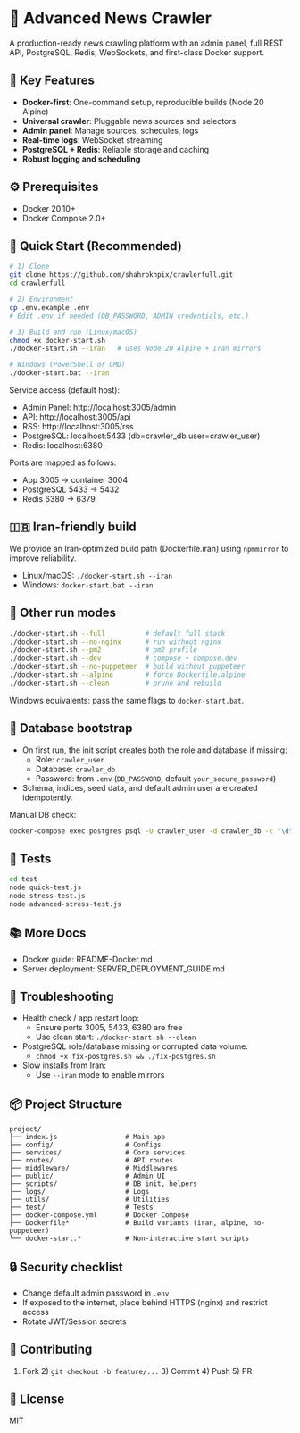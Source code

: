 # 🚀 Advanced News Crawler

A production-ready news crawling platform with an admin panel, full REST API, PostgreSQL, Redis, WebSockets, and first-class Docker support.

## 🌟 Key Features

- **Docker-first**: One-command setup, reproducible builds (Node 20 Alpine)
- **Universal crawler**: Pluggable news sources and selectors
- **Admin panel**: Manage sources, schedules, logs
- **Real-time logs**: WebSocket streaming
- **PostgreSQL + Redis**: Reliable storage and caching
- **Robust logging and scheduling**

## ⚙️ Prerequisites
- Docker 20.10+
- Docker Compose 2.0+

## 🚀 Quick Start (Recommended)

```bash
# 1) Clone
git clone https://github.com/shahrokhpix/crawlerfull.git
cd crawlerfull

# 2) Environment
cp .env.example .env
# Edit .env if needed (DB_PASSWORD, ADMIN credentials, etc.)

# 3) Build and run (Linux/macOS)
chmod +x docker-start.sh
./docker-start.sh --iran   # uses Node 20 Alpine + Iran mirrors

# Windows (PowerShell or CMD)
./docker-start.bat --iran
```

Service access (default host):
- Admin Panel: http://localhost:3005/admin
- API: http://localhost:3005/api
- RSS: http://localhost:3005/rss
- PostgreSQL: localhost:5433 (db=crawler_db user=crawler_user)
- Redis: localhost:6380

Ports are mapped as follows:
- App 3005 -> container 3004
- PostgreSQL 5433 -> 5432
- Redis 6380 -> 6379

## 🇮🇷 Iran-friendly build
We provide an Iran-optimized build path (Dockerfile.iran) using `npmmirror` to improve reliability.
- Linux/macOS: `./docker-start.sh --iran`
- Windows: `docker-start.bat --iran`

## 🧰 Other run modes
```bash
./docker-start.sh --full          # default full stack
./docker-start.sh --no-nginx      # run without nginx
./docker-start.sh --pm2           # pm2 profile
./docker-start.sh --dev           # compose + compose.dev
./docker-start.sh --no-puppeteer  # build without puppeteer
./docker-start.sh --alpine        # force Dockerfile.alpine
./docker-start.sh --clean         # prune and rebuild
```

Windows equivalents: pass the same flags to `docker-start.bat`.

## 🔐 Database bootstrap
- On first run, the init script creates both the role and database if missing:
  - Role: `crawler_user`
  - Database: `crawler_db`
  - Password: from `.env` (`DB_PASSWORD`, default `your_secure_password`)
- Schema, indices, seed data, and default admin user are created idempotently.

Manual DB check:
```bash
docker-compose exec postgres psql -U crawler_user -d crawler_db -c "\dt"
```

## 🧪 Tests
```bash
cd test
node quick-test.js
node stress-test.js
node advanced-stress-test.js
```

## 📚 More Docs
- Docker guide: README-Docker.md
- Server deployment: SERVER_DEPLOYMENT_GUIDE.md

## 🐛 Troubleshooting

- Health check / app restart loop:
  - Ensure ports 3005, 5433, 6380 are free
  - Use clean start: `./docker-start.sh --clean`
- PostgreSQL role/database missing or corrupted data volume:
  - `chmod +x fix-postgres.sh && ./fix-postgres.sh`
- Slow installs from Iran:
  - Use `--iran` mode to enable mirrors

## 📦 Project Structure
```
project/
├── index.js                 # Main app
├── config/                  # Configs
├── services/                # Core services
├── routes/                  # API routes
├── middleware/              # Middlewares
├── public/                  # Admin UI
├── scripts/                 # DB init, helpers
├── logs/                    # Logs
├── utils/                   # Utilities
├── test/                    # Tests
├── docker-compose.yml       # Docker Compose
├── Dockerfile*              # Build variants (iran, alpine, no-puppeteer)
└── docker-start.*           # Non-interactive start scripts
```

## 🔒 Security checklist
- Change default admin password in `.env`
- If exposed to the internet, place behind HTTPS (nginx) and restrict access
- Rotate JWT/Session secrets

## 🤝 Contributing
1) Fork  2) `git checkout -b feature/...`  3) Commit  4) Push  5) PR

## 📄 License
MIT